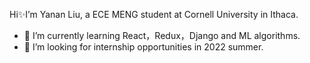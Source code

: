 Hi✨I’m Yanan Liu, a ECE MENG student at Cornell University in Ithaca.

- 🌱 I’m currently learning React，Redux，Django and ML algorithms.
- 💞️ I’m looking for internship opportunities in 2022 summer.


<!---
yananliu1115/yananliu1115 is a ✨ special ✨ repsitory because its `README.md` (this file) appears on your GitHub profile.
You can click the Preview link to take a look at your changes.
--->
